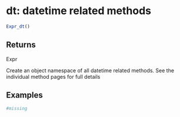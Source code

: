 # dt: datetime related methods

```r
Expr_dt()
```

## Returns

Expr

Create an object namespace of all datetime related methods. See the individual method pages for full details

## Examples

```r
#missing
```